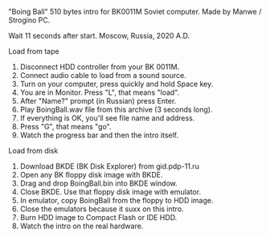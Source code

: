 "Boing Ball" 510 bytes intro for BK0011M Soviet computer. Made by Manwe / Strogino PC.

Wait 11 seconds after start. Moscow, Russia, 2020 A.D.



Load from tape
1. Disconnect HDD controller from your BK 0011M.
2. Connect audio cable to load from a sound source.
3. Turn on your computer, press quickly and hold Space key.
4. You are in Monitor. Press "L", that means "load".
5. After "Name?" prompt (in Russian) press Enter.
6. Play BoingBall.wav file from this archive (3 seconds long).
7. If everything is OK, you'll see file name and address.
8. Press "G", that means "go".
9. Watch the progress bar and then the intro itself.


Load from disk
1. Download BKDE (BK Disk Explorer) from gid.pdp-11.ru
2. Open any BK floppy disk image with BKDE.
3. Drag and drop BoingBall.bin into BKDE window.
4. Close BKDE. Use that floppy disk image with emulator.
5. In emulator, copy BoingBall from the floppy to HDD image.
6. Close the emulators because it suxx on this intro.
7. Burn HDD image to Compact Flash or IDE HDD.
8. Watch the intro on the real hardware.
